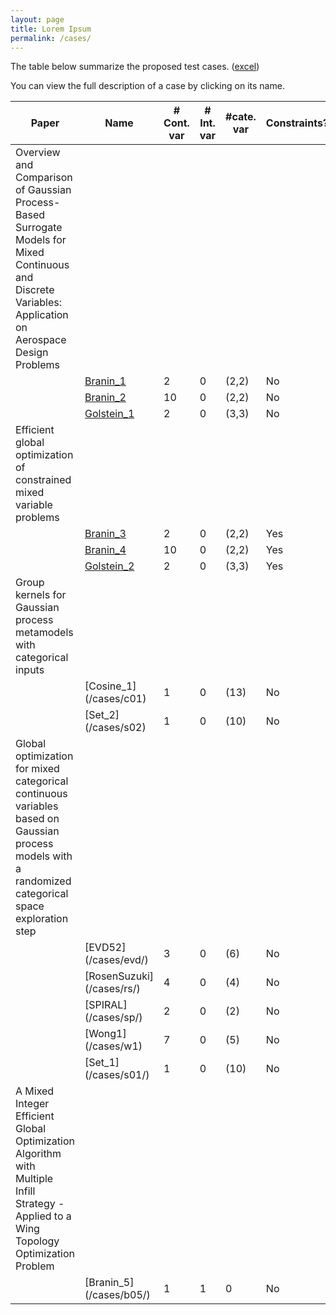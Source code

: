```yaml
---
layout: page
title: Lorem Ipsum
permalink: /cases/
---
```


The table below summarize the proposed test cases. ([excel](https://github.com/mixed-optimization-benchmark/mixed-optimization-benchmark.github.io/blob/master/Cas%20test/Tests.xlsx))

You can view the full description of a case by clicking on its name.


|Paper                                                                                                                                                   |Name                        |\# Cont. var|\# Int. var|#cate. var|Constraints?|
|--------------------------------------------------------------------------------------------------------------------------------------------------------|----------------------------|------------|-----------|----------|------------|
|Overview and Comparison of Gaussian Process-Based Surrogate Models for Mixed Continuous and Discrete Variables: Application on Aerospace Design Problems|
|                                                                                                                                                        |[Branin\_1](/cases/b01/)  |2           |0          |(2,2)     |No          |
|                                                                                                                                                        |[Branin\_2](/cases/b02/)   |10          |0          |(2,2)     |No          |
|                                                                                                                                                        |[Golstein\_1](/cases/g01/)|2           |0          |(3,3)     |No          |
|Efficient global optimization of constrained mixed variable problems                                                                                    |                            |            |           |          |
|                                                                                                                                                        |[Branin\_3](/cases/b03/)  |2           |0          |(2,2)     |Yes         |
|                                                                                                                                                        |[Branin\_4](/cases/b04/)  |10          |0          |(2,2)     |Yes         |
|                                                                                                                                                        |[Golstein\_2](/cases/g02)         |2           |0          |(3,3)     |Yes         |
|Group kernels for Gaussian process metamodels with categorical inputs                                                                                   |                            |            |           |          |
|                                                                                                                                                        |\[Cosine\_1\](/cases/c01)   |1           |0          |(13)      |No          |
|                                                                                                                                                        |\[Set\_2\](/cases/s02)      |1           |0          |(10)      |No          |
|Global optimization for mixed categorical continuous variables based on Gaussian process models with a randomized categorical space exploration step    |
|                                                                                                                                                        |\[EVD52\](/cases/evd/)      |3           |0          |(6)       |No          |
|                                                                                                                                                        |\[RosenSuzuki\](/cases/rs/) |4           |0          |(4)       |No          |
|                                                                                                                                                        |\[SPIRAL\](/cases/sp/)      |2           |0          |(2)       |No          |
|                                                                                                                                                        |\[Wong1\](/cases/w1)        |7           |0          |(5)       |No          |
|                                                                                                                                                        |\[Set\_1\](/cases/s01/)     |1           |0          |(10)      |No          |
|A Mixed Integer Efficient Global Optimization Algorithm with Multiple Infill Strategy - Applied to a Wing Topology Optimization Problem                 |                            |            |
|                                                                                                                                                        |\[Branin\_5\](/cases/b05/)  |1           |1          |0         |No          |
